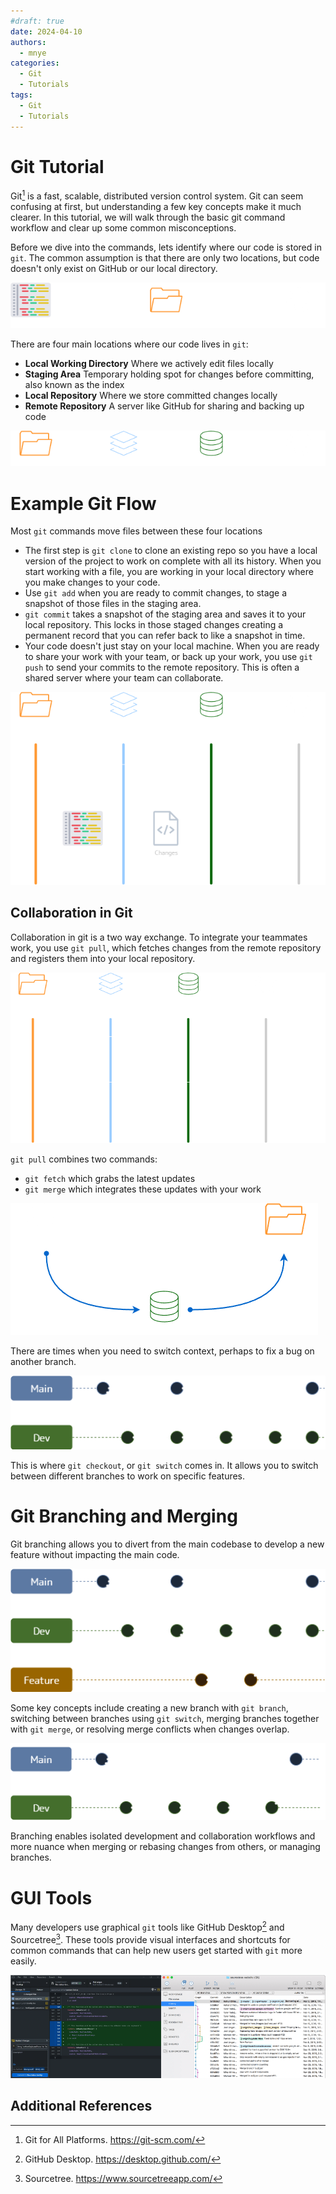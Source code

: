```yaml
---
#draft: true
date: 2024-04-10
authors:
  - mnye
categories:
  - Git
  - Tutorials
tags:
  - Git
  - Tutorials
---
```


# Git Tutorial

Git[^1] is a fast, scalable, distributed version control system. Git can seem confusing at first, but understanding a few key concepts make it much clearer. In this tutorial, we will walk through the basic git command workflow and clear up some common misconceptions.

<!-- more -->

Before we dive into the commands, lets identify where our code is stored in `git`. The common assumption is that there are only two locations, but code doesn't only exist on GitHub or our local directory.

![Git Misconception 1](../../assets/images/git-misconception.png)

There are four main locations where our code lives in `git`:
- **Local Working Directory** Where we actively edit files locally
- **Staging Area** Temporary holding spot for changes before committing, also known as the index
- **Local Repository** Where we store committed changes locally
- **Remote Repository** A server like GitHub for sharing and backing up code

![Git Locations](../../assets/images/git-locations.png)

# Example Git Flow
Most `git` commands move files between these four locations
- The first step is `git clone` to clone an existing repo so you have a local version of the project to work on complete with all its history. When you start working with a file, you are working in your local directory where you make changes to your code.
- Use `git add` when you are ready to commit changes, to stage a snapshot of those files in the staging area.
- `git commit` takes a snapshot of the staging area and saves it to your local repository. This locks in those staged changes creating a permanent record that you can refer back to like a snapshot in time.
- Your code doesn't just stay on your local machine. When you are ready to share your work with your team, or back up your work, you use `git push` to send your commits to the remote repository. This is often a shared server where your team can collaborate.

![Example Git Flow](../../assets/images/git-flow.png)

## Collaboration in Git

Collaboration in git is a two way exchange. To integrate your teammates work, you use `git pull`, which fetches changes from the remote repository and registers them into your local repository.

![Example Git Flow 2](../../assets/images/git-flow-pull.png)

`git pull` combines two commands:
- `git fetch` which grabs the latest updates
- `git merge` which integrates these updates with your work

![Git Pull](../../assets/images/git-pull.png)

There are times when you need to switch context, perhaps to fix a bug on another branch.

![Git Branch Example 1](../../assets/images/git-branch.png)

This is where `git checkout`, or `git switch` comes in. It allows you to switch between different branches to work on specific features.

# Git Branching and Merging

Git branching allows you to divert from the main codebase to develop a new feature without impacting the main code.

![Git Branch Example 2](../../assets/images/git-branching.png)

Some key concepts include creating a new branch with `git branch`, switching between branches using `git switch`, merging branches together with `git merge`, or resolving merge conflicts when changes overlap.

![Git Merge](../../assets/images/git-merge.png)

Branching enables isolated development and collaboration workflows and more nuance when merging or rebasing changes from others, or managing branches.

# GUI Tools

Many developers use graphical `git` tools like GitHub Desktop[^2] and Sourcetree[^3]. These tools provide visual interfaces and shortcuts for common commands that can help new users get started with `git` more easily.

![Git GUI](../../assets/images/git-gui.png)

## Additional References

[^1]:
    Git for All Platforms. <https://git-scm.com/>
[^2]:
    GitHub Desktop. <https://desktop.github.com/>
[^3]:
    Sourcetree. <https://www.sourcetreeapp.com/>
